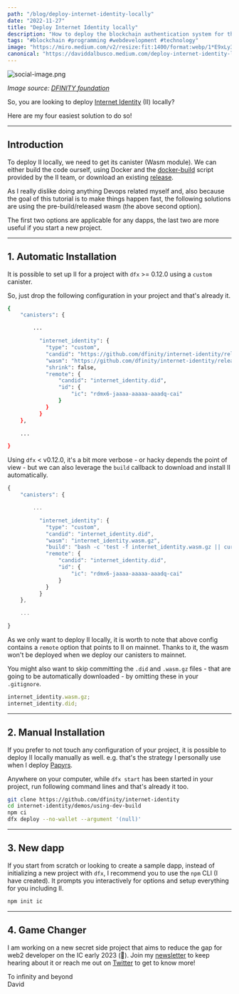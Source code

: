 ```yaml
---
path: "/blog/deploy-internet-identity-locally"
date: "2022-11-27"
title: "Deploy Internet Identity locally"
description: "How to deploy the blockchain authentication system for the Internet Computer locally."
tags: "#blockchain #programming #webdevelopment #technology"
image: "https://miro.medium.com/v2/resize:fit:1400/format:webp/1*E9xLy3n5oiiTp91mKI6TfA.png"
canonical: "https://daviddalbusco.medium.com/deploy-internet-identity-locally-8a0ac2c891eb"
---
```


![social-image.png](https://miro.medium.com/v2/resize:fit:1400/format:webp/1*E9xLy3n5oiiTp91mKI6TfA.png)

_Image source: [DFINITY foundation](https://dfinity.org/)_

So, you are looking to deploy [Internet Identity](https://identity.ic0.app/) (II) locally?

Here are my four easiest solution to do so!

---

## Introduction

To deploy II locally, we need to get its canister (Wasm module). We can either build the code ourself, using Docker and the [docker-build](https://github.com/dfinity/internet-identity/blob/main/scripts/docker-build) script provided by the II team, or download an existing [release](https://github.com/dfinity/internet-identity/releases).

As I really dislike doing anything Devops related myself and, also because the goal of this tutorial is to make things happen fast, the following solutions are using the pre-build/released wasm (the above second option).

The first two options are applicable for any dapps, the last two are more useful if you start a new project.

---

## 1. Automatic Installation

It is possible to set up II for a project with `dfx` >= 0.12.0 using a `custom` canister.

So, just drop the following configuration in your project and that's already it.

```bash
{
	"canisters": {

        ...

          "internet_identity": {
			"type": "custom",
            "candid": "https://github.com/dfinity/internet-identity/releases/latest/download/internet_identity.did",
            "wasm": "https://github.com/dfinity/internet-identity/releases/latest/download/internet_identity_dev.wasm.gz",
            "shrink": false,
			"remote": {
				"candid": "internet_identity.did",
				"id": {
					"ic": "rdmx6-jaaaa-aaaaa-aaadq-cai"
				}
			}
		  }
	},

    ...

}
```

Using `dfx` < v0.12.0, it's a bit more verbose - or hacky depends the point of view - but we can also leverage the `build` callback to download and install II automatically.

```javascript
{
	"canisters": {

        ...

          "internet_identity": {
			"type": "custom",
			"candid": "internet_identity.did",
			"wasm": "internet_identity.wasm.gz",
			"build": "bash -c 'test -f internet_identity.wasm.gz || curl -sSL https://github.com/dfinity/internet-identity/releases/latest/download/internet_identity_dev.wasm.gz -o internet_identity.wasm.gz; test -f internet_identity.did || curl -sSL https://raw.githubusercontent.com/dfinity/internet-identity/main/src/internet_identity/internet_identity.did -o internet_identity.did'",
			"remote": {
				"candid": "internet_identity.did",
				"id": {
					"ic": "rdmx6-jaaaa-aaaaa-aaadq-cai"
				}
			}
		  }
	},

    ...

}
```

As we only want to deploy II locally, it is worth to note that above config contains a `remote` option that points to II on mainnet. Thanks to it, the wasm won't be deployed when we deploy our canisters to mainnet.

You might also want to skip committing the `.did` and `.wasm.gz` files - that are going to be automatically downloaded - by omitting these in your `.gitignore`.

```javascript
internet_identity.wasm.gz;
internet_identity.did;
```

---

## 2. Manual Installation

If you prefer to not touch any configuration of your project, it is possible to deploy II locally manually as well. e.g. that's the strategy I personally use when I deploy [Papyrs](https://papy.rs).

Anywhere on your computer, while `dfx start` has been started in your project, run following command lines and that's already it too.

```bash
git clone https://github.com/dfinity/internet-identity
cd internet-identity/demos/using-dev-build
npm ci
dfx deploy --no-wallet --argument '(null)'
```

---

## 3. New dapp

If you start from scratch or looking to create a sample dapp, instead of initializing a new project with `dfx`, I recommend you to use the `npm` CLI (I have created). It prompts you interactively for options and setup everything for you including II.

```bash
npm init ic
```

---

## 4. Game Changer

I am working on a new secret side project that aims to reduce the gap for web2 developer on the IC early 2023 (🤯). Join my [newsletter](http://eepurl.com/giun5j) to keep hearing about it or reach me out on [Twitter](https://twitter.com/daviddalbusco) to get to know more!

To infinity and beyond  
David

